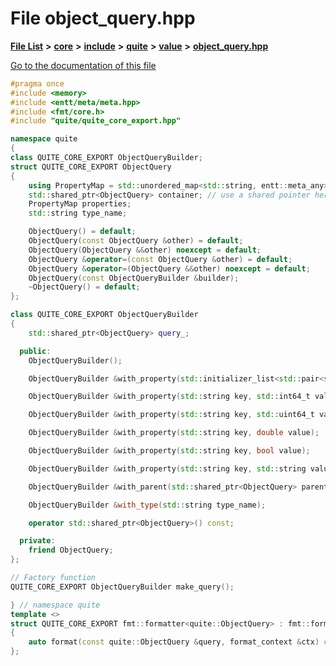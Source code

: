 

# File object\_query.hpp

[**File List**](files.md) **>** [**core**](dir_6f77a39b07c019ccd7492ea87272f732.md) **>** [**include**](dir_25de89a49d1da2858ac6330785c12b40.md) **>** [**quite**](dir_6f50b8774c4552618988001c2022dcf6.md) **>** [**value**](dir_649c775d6fa8febbabfb9f60e7970e98.md) **>** [**object\_query.hpp**](object__query_8hpp.md)

[Go to the documentation of this file](object__query_8hpp.md)


```C++
#pragma once
#include <memory>
#include <entt/meta/meta.hpp>
#include <fmt/core.h>
#include "quite/quite_core_export.hpp"

namespace quite
{
class QUITE_CORE_EXPORT ObjectQueryBuilder;
struct QUITE_CORE_EXPORT ObjectQuery
{
    using PropertyMap = std::unordered_map<std::string, entt::meta_any>;
    std::shared_ptr<ObjectQuery> container; // use a shared pointer here, makes the python code gen much easier
    PropertyMap properties;
    std::string type_name;

    ObjectQuery() = default;
    ObjectQuery(const ObjectQuery &other) = default;
    ObjectQuery(ObjectQuery &&other) noexcept = default;
    ObjectQuery &operator=(const ObjectQuery &other) = default;
    ObjectQuery &operator=(ObjectQuery &&other) noexcept = default;
    ObjectQuery(const ObjectQueryBuilder &builder);
    ~ObjectQuery() = default;
};

class QUITE_CORE_EXPORT ObjectQueryBuilder
{
    std::shared_ptr<ObjectQuery> query_;

  public:
    ObjectQueryBuilder();

    ObjectQueryBuilder &with_property(std::initializer_list<std::pair<std::string, entt::meta_any>> props);

    ObjectQueryBuilder &with_property(std::string key, std::int64_t value);

    ObjectQueryBuilder &with_property(std::string key, std::uint64_t value);

    ObjectQueryBuilder &with_property(std::string key, double value);

    ObjectQueryBuilder &with_property(std::string key, bool value);

    ObjectQueryBuilder &with_property(std::string key, std::string value);

    ObjectQueryBuilder &with_parent(std::shared_ptr<ObjectQuery> parent);

    ObjectQueryBuilder &with_type(std::string type_name);

    operator std::shared_ptr<ObjectQuery>() const;

  private:
    friend ObjectQuery;
};

// Factory function
QUITE_CORE_EXPORT ObjectQueryBuilder make_query();

} // namespace quite
template <>
struct QUITE_CORE_EXPORT fmt::formatter<quite::ObjectQuery> : fmt::formatter<std::string_view>
{
    auto format(const quite::ObjectQuery &query, format_context &ctx) const -> format_context::iterator;
};
```


